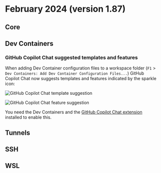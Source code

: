 # February 2024 (version 1.87)

## Core

## Dev Containers

### GitHub Copilot Chat suggested templates and features

When adding Dev Container configuration files to a workspace folder (`F1` > `Dev Containers: Add Dev Container Configuration Files...`) GitHub Copilot Chat now suggests templates and features indicated by the sparkle icon:

![GitHub Copilot Chat template suggestion](images/1_87/devcontainer-copilot-template.png)

![GitHub Copilot Chat feature suggestion](images/1_87/devcontainer-copilot-features.png)

You need the Dev Containers and the [GitHub Copilot Chat extension](https://marketplace.visualstudio.com/items?itemName=GitHub.copilot-chat) installed to enable this.

## Tunnels

## SSH

## WSL

